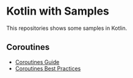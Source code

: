 # Kotlin with Samples

This repositories shows some samples in Kotlin.

## Coroutines
* [Coroutines Guide](https://kotlinlang.org/docs/coroutines-guide.html)
* [Coroutines Best Practices](https://developer.android.com/kotlin/coroutines/coroutines-best-practices)
